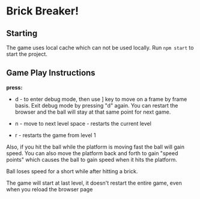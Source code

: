 # Brick Breaker!

## Starting

The game uses local cache which can not be used locally. Run `npm start` to start the project. 

## Game Play Instructions

**press:**

* d - to enter debug mode, then use ] key to move on a frame by frame basis. Exit debug mode by pressing "d" again. You can restart the browser and the ball will stay at that same point for next game.

* n - move to next level
space - restarts the current level

* r - restarts the game from level 1


Also, if you hit the ball while the platform is moving fast the ball will gain speed. You can also move the platform back and forth to gain "speed points" which causes the ball to gain speed when it hits the platform.

Ball loses speed for a short while after hitting a brick.

The game will start at last level, it doesn't restart the entire game, even when you reload the browser page